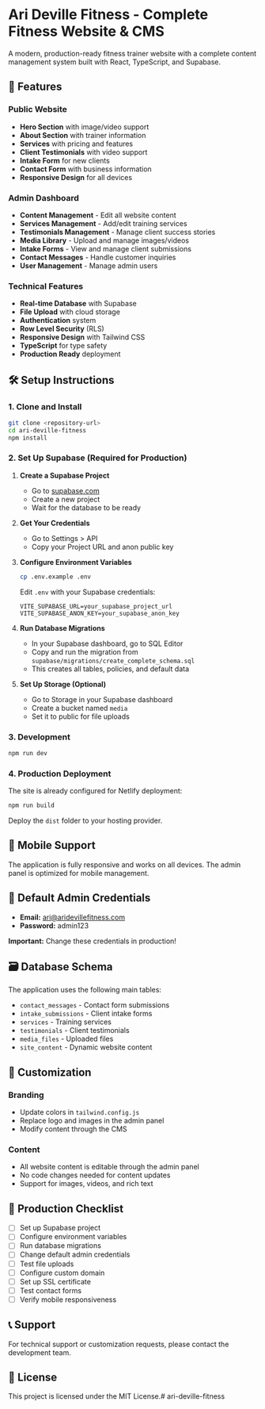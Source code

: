 # Ari Deville Fitness - Complete Fitness Website & CMS

A modern, production-ready fitness trainer website with a complete content management system built with React, TypeScript, and Supabase.

## 🚀 Features

### Public Website
- **Hero Section** with image/video support
- **About Section** with trainer information
- **Services** with pricing and features
- **Client Testimonials** with video support
- **Intake Form** for new clients
- **Contact Form** with business information
- **Responsive Design** for all devices

### Admin Dashboard
- **Content Management** - Edit all website content
- **Services Management** - Add/edit training services
- **Testimonials Management** - Manage client success stories
- **Media Library** - Upload and manage images/videos
- **Intake Forms** - View and manage client submissions
- **Contact Messages** - Handle customer inquiries
- **User Management** - Manage admin users

### Technical Features
- **Real-time Database** with Supabase
- **File Upload** with cloud storage
- **Authentication** system
- **Row Level Security** (RLS)
- **Responsive Design** with Tailwind CSS
- **TypeScript** for type safety
- **Production Ready** deployment

## 🛠️ Setup Instructions

### 1. Clone and Install
```bash
git clone <repository-url>
cd ari-deville-fitness
npm install
```

### 2. Set Up Supabase (Required for Production)

1. **Create a Supabase Project**
   - Go to [supabase.com](https://supabase.com)
   - Create a new project
   - Wait for the database to be ready

2. **Get Your Credentials**
   - Go to Settings > API
   - Copy your Project URL and anon public key

3. **Configure Environment Variables**
   ```bash
   cp .env.example .env
   ```
   
   Edit `.env` with your Supabase credentials:
   ```
   VITE_SUPABASE_URL=your_supabase_project_url
   VITE_SUPABASE_ANON_KEY=your_supabase_anon_key
   ```

4. **Run Database Migrations**
   - In your Supabase dashboard, go to SQL Editor
   - Copy and run the migration from `supabase/migrations/create_complete_schema.sql`
   - This creates all tables, policies, and default data

5. **Set Up Storage (Optional)**
   - Go to Storage in your Supabase dashboard
   - Create a bucket named `media`
   - Set it to public for file uploads

### 3. Development
```bash
npm run dev
```

### 4. Production Deployment

The site is already configured for Netlify deployment:

```bash
npm run build
```

Deploy the `dist` folder to your hosting provider.

## 📱 Mobile Support

The application is fully responsive and works on all devices. The admin panel is optimized for mobile management.

## 🔐 Default Admin Credentials

- **Email:** ari@aridevillefitness.com
- **Password:** admin123

**Important:** Change these credentials in production!

## 🗃️ Database Schema

The application uses the following main tables:
- `contact_messages` - Contact form submissions
- `intake_submissions` - Client intake forms
- `services` - Training services
- `testimonials` - Client testimonials
- `media_files` - Uploaded files
- `site_content` - Dynamic website content

## 🎨 Customization

### Branding
- Update colors in `tailwind.config.js`
- Replace logo and images in the admin panel
- Modify content through the CMS

### Content
- All website content is editable through the admin panel
- No code changes needed for content updates
- Support for images, videos, and rich text

## 🚀 Production Checklist

- [ ] Set up Supabase project
- [ ] Configure environment variables
- [ ] Run database migrations
- [ ] Change default admin credentials
- [ ] Test file uploads
- [ ] Configure custom domain
- [ ] Set up SSL certificate
- [ ] Test contact forms
- [ ] Verify mobile responsiveness

## 📞 Support

For technical support or customization requests, please contact the development team.

## 📄 License

This project is licensed under the MIT License.# ari-deville-fitness
